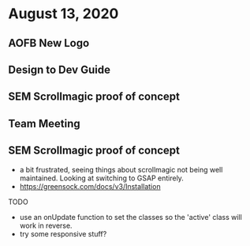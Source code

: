 # August 13, 2020

## AOFB New Logo

## Design to Dev Guide

## SEM Scrollmagic proof of concept

## Team Meeting

## SEM Scrollmagic proof of concept
- a bit frustrated, seeing things about scrollmagic not being well maintained. Looking at switching to GSAP entirely. 
- https://greensock.com/docs/v3/Installation

TODO
- use an onUpdate function to set the classes so the 'active' class will work in reverse. 
- try some responsive stuff?

